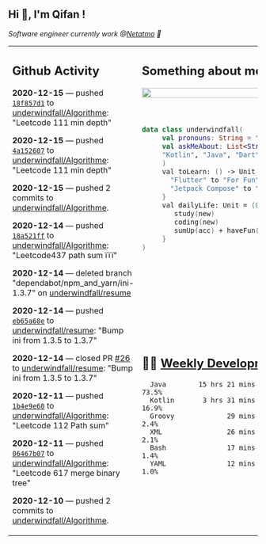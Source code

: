 <h2> Hi 👋, I'm Qifan ! </h2>
<p><em>Software engineer currently work @<a href="https://www.netatmo.com">Netatmo</a> 🔭
</em></p>
<table><tr><td valign="top" rowspan="2">

 ## Github Activity
 <!-- githubActivity starts -->
  **2020-12-15** — pushed [`18f857d1`](https://api.github.com/repos/underwindfall/Algorithme/commits/18f857d1b01c42dd1869b6d68baf88233d1ee474) to [underwindfall/Algorithme](https://api.github.com/repos/underwindfall/Algorithme): "Leetcode 111 min depth"

  **2020-12-15** — pushed [`4a152607`](https://api.github.com/repos/underwindfall/Algorithme/commits/4a15260787535ec17b01d796a8e6c891c6583e61) to [underwindfall/Algorithme](https://api.github.com/repos/underwindfall/Algorithme): "Leetcode 111 min depth"

  **2020-12-15** — pushed 2 commits to [underwindfall/Algorithme](https://api.github.com/repos/underwindfall/Algorithme).

  **2020-12-14** — pushed [`18a521ff`](https://api.github.com/repos/underwindfall/Algorithme/commits/18a521ff4d92897c4c5a6e2a00a7607121a0b17e) to [underwindfall/Algorithme](https://api.github.com/repos/underwindfall/Algorithme): "Leetcode437 path sum ïïï"

  **2020-12-14** — deleted branch "dependabot/npm_and_yarn/ini-1.3.7" on [underwindfall/resume](https://api.github.com/repos/underwindfall/resume)

  **2020-12-14** — pushed [`eb65a68e`](https://api.github.com/repos/underwindfall/resume/commits/eb65a68e274a4dae269757118388e62ea86b92ae) to [underwindfall/resume](https://api.github.com/repos/underwindfall/resume): "Bump ini from 1.3.5 to 1.3.7"

  **2020-12-14** — closed PR [#26](https://api.github.com/repos/underwindfall/resume/pulls/26) to [underwindfall/resume](https://api.github.com/repos/underwindfall/resume): "Bump ini from 1.3.5 to 1.3.7"

  **2020-12-11** — pushed [`1b4e9e60`](https://api.github.com/repos/underwindfall/Algorithme/commits/1b4e9e607df4676bd501c188e46d72b4104bd2b7) to [underwindfall/Algorithme](https://api.github.com/repos/underwindfall/Algorithme): "Leetcode 112 Path sum"

  **2020-12-11** — pushed [`06467b07`](https://api.github.com/repos/underwindfall/Algorithme/commits/06467b07625dd5937d7db47814d24241ec40fbd5) to [underwindfall/Algorithme](https://api.github.com/repos/underwindfall/Algorithme): "Leetcode 617 merge binary tree"

  **2020-12-10** — pushed 2 commits to [underwindfall/Algorithme](https://api.github.com/repos/underwindfall/Algorithme).
 <!-- githubActivity ends -->
 </td><td valign="top">

 ## Something about me
 <!-- profile starts -->
 <a href="https://github.com/underwindfall" width="100%">
  <img src="https://github-readme-stats.vercel.app/api?username=underwindfall&show_icons=true&count_private=true&theme=graywhite" width="100%"/>
 </a>
 <br/>
 <br/>
 <br/>
 
 ```kotlin
 data class underwindfall(
      val pronouns: String = "he|him",
      val askMeAbout: List<String> = listOf(
      "Kotlin", "Java", "Dart","Javascript", "Typescript"
      )
      val toLearn: () -> Unit = {
        "Flutter" to "For Fun",
        "Jetpack Compose" to "Future"
      }
      val dailyLife: Unit = (0..end).reduce { acc, new ->	
         study(new)	
         coding(new)	
         sumUp(acc) + haveFun(new)	
      }
 )
 ```
 <!-- profile ends -->
 </td></tr><tr><td valign="top">

 ## 🏊‍♂️ <a href="https://gist.github.com/underwindfall/377ee88ba1fabd1e93516e48ca9c61eb" target="_blank">Weekly Development Breakdown</a>
  <!-- codeTime starts -->
  ```text
    Java        15 hrs 21 mins  █████████████████████░░░  73.5%
    Kotlin       3 hrs 31 mins  ███████░░░░░░░░░░░░░░░░░  16.9%
    Groovy             29 mins  ████░░░░░░░░░░░░░░░░░░░░   2.4%
    XML                26 mins  ████░░░░░░░░░░░░░░░░░░░░   2.1%
    Bash               17 mins  ███░░░░░░░░░░░░░░░░░░░░░   1.4%
    YAML               12 mins  ███░░░░░░░░░░░░░░░░░░░░░   1.0%
  ```
  <!-- codeTime starts -->
  </td></tr></table>